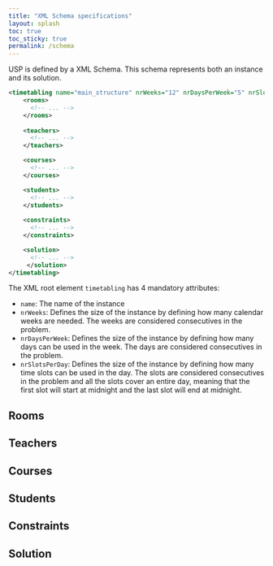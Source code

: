 ```yaml
---
title: "XML Schema specifications"
layout: splash
toc: true
toc_sticky: true
permalink: /schema
---
```


USP is defined by a XML Schema.
This schema represents both an instance and its solution.

```xml
<timetabling name="main_structure" nrWeeks="12" nrDaysPerWeek="5" nrSlotsPerDay="1440">
    <rooms>
      <!-- ... -->
    </rooms>
  
    <teachers>
      <!-- ... -->
    </teachers>

    <courses>
      <!-- ... -->
    </courses>

    <students>
      <!-- ... -->
    </students>
    
    <constraints>
      <!-- ... -->
    </constraints>

    <solution>
      <!-- ... -->
     </solution>
</timetabling>
```

The XML root element `timetabling` has 4 mandatory attributes:
- `name`: The name of the instance
- `nrWeeks`: Defines the size of the instance by defining how many calendar weeks are needed. The weeks are considered consecutives in the problem.
- `nrDaysPerWeek`: Defines the size of the instance by defining how many days can be used in the week. The days are considered consecutives in the problem.
- `nrSlotsPerDay`: Defines the size of the instance by defining how many time slots can be used in the day. The slots are considered consecutives in the problem and all the slots cover an entire day, meaning that the first slot will start at midnight and the last slot will end at midnight.

## Rooms

## Teachers

## Courses

## Students

## Constraints

## Solution
